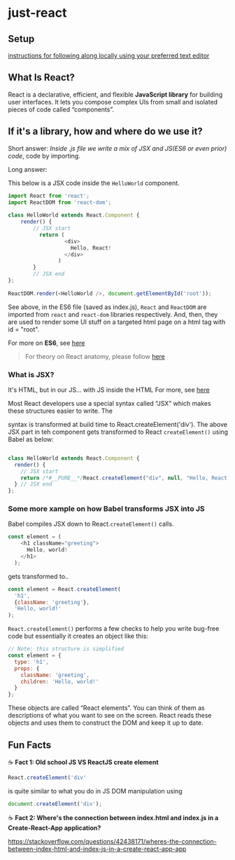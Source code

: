 # just-react

## Setup

[instructions for following along locally using your preferred text editor
](https://reactjs.org/tutorial/tutorial.html#setup-option-2-local-development-environment)

## What Is React?

React is a declarative, efficient, and flexible **JavaScript library** for building user interfaces. It lets you compose complex UIs from small and isolated pieces of code called “components”.

## If it's a library, how and where do we use it?

Short answer: *Inside .js file we write a mix of JSX and JS(ES6 or even prior) code*, code by importing.

Long answer:

This below is a JSX code inside the `HelloWorld` component.


```js
import React from 'react';
import ReactDOM from 'react-dom';
 
class HelloWorld extends React.Component {
    render() {
        // JSX start
          return (
                  <div>
                    Hello, React!
                  </div>
                )
        }
        // JSX end
};
 
ReactDOM.render(<HelloWorld />, document.getElementById('root'));
```

See above, in the ES6 file (saved as index.js), `React` and `ReactDOM` are imported from `react` and `react-dom` libraries respectively. And, then, they are used to render some UI stuff on a targeted html page on a html tag with id = "root".


For more on **ES6**, see [here](https://github.com/boseabhishek/just-about-javascript/blob/main/README.md#i-keep-on-hearing-about-es6-whats-the-fuss--all-about)

> For theory on React anatomy, please follow [here](docs/mds/react-in-depth.md)

### What is JSX?

 It's HTML, but in our JS... with JS inside the HTML For more, see [here](https://reactjs.org/docs/introducing-jsx.html)

Most React developers use a special syntax called “JSX” which makes these structures easier to write. The <div /> syntax is transformed at build time to React.createElement('div'). The above JSX part in teh component gets transformed to React `createElement()` using Babel as below:

```js

class HelloWorld extends React.Component {
  render() {
    // JSX start
    return /*#__PURE__*/React.createElement("div", null, "Hello, React!");
  } // JSX end
};

```

### Some more xample on how Babel transforms JSX into JS

Babel compiles JSX down to React.`createElement()` calls.

```js
const element = (
    <h1 className="greeting">
      Hello, world!
    </h1>
  );
```
gets transformed to..

```js
const element = React.createElement(
  'h1',
  {className: 'greeting'},
  'Hello, world!'
); 
```
`React.createElement()` performs a few checks to help you write bug-free code but essentially it creates an object like this:

```js
// Note: this structure is simplified
const element = {
  type: 'h1',
  props: {
    className: 'greeting',
    children: 'Hello, world!'
  }
};
```

These objects are called “React elements”. You can think of them as descriptions of what you want to see on the screen. React reads these objects and uses them to construct the DOM and keep it up to date.

## Fun Facts

:coffee:    **Fact 1: Old school JS VS ReactJS create element**

```js
React.createElement('div'
```

is quite similar to what you do in JS DOM manipulation using 
```js
document.createElement('div');
```

:coffee:    **Fact 2: Where's the connection between index.html and index.js in a Create-React-App application?**


https://stackoverflow.com/questions/42438171/wheres-the-connection-between-index-html-and-index-js-in-a-create-react-app-app






